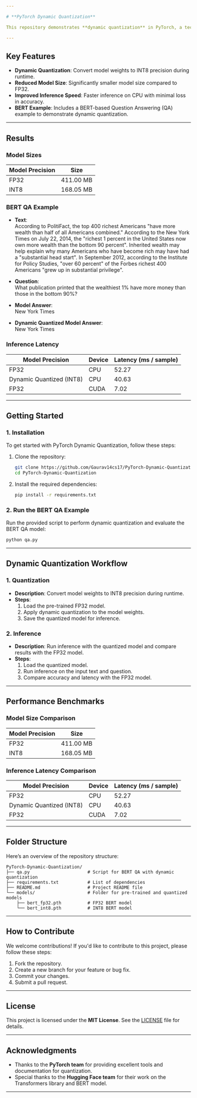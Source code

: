 ```yaml
---

# **PyTorch Dynamic Quantization**

This repository demonstrates **dynamic quantization** in PyTorch, a technique that reduces the precision of model weights to **INT8** during runtime for **faster inference** and **lower memory usage**. Dynamic quantization is particularly useful for models like BERT, where the activations remain in floating-point precision, but the weights are quantized to INT8.

---
```


## **Key Features**
- **Dynamic Quantization**: Convert model weights to INT8 precision during runtime.
- **Reduced Model Size**: Significantly smaller model size compared to FP32.
- **Improved Inference Speed**: Faster inference on CPU with minimal loss in accuracy.
- **BERT Example**: Includes a BERT-based Question Answering (QA) example to demonstrate dynamic quantization.

---

## **Results**

### **Model Sizes**
| Model Precision | Size      |
|-----------------|-----------|
| FP32            | 411.00 MB |
| INT8            | 168.05 MB |

### **BERT QA Example**
- **Text**:  
  According to PolitiFact, the top 400 richest Americans "have more wealth than half of all Americans combined." According to the New York Times on July 22, 2014, the "richest 1 percent in the United States now own more wealth than the bottom 90 percent". Inherited wealth may help explain why many Americans who have become rich may have had a "substantial head start". In September 2012, according to the Institute for Policy Studies, "over 60 percent" of the Forbes richest 400 Americans "grew up in substantial privilege".

- **Question**:  
  What publication printed that the wealthiest 1% have more money than those in the bottom 90%?

- **Model Answer**:  
  New York Times

- **Dynamic Quantized Model Answer**:  
  New York Times

### **Inference Latency**
| Model Precision          | Device | Latency (ms / sample) |
|--------------------------|--------|-----------------------|
| FP32                     | CPU    | 52.27                 |
| Dynamic Quantized (INT8) | CPU    | 40.63                 |
| FP32                     | CUDA   | 7.02                  |

---

## **Getting Started**

### **1. Installation**
To get started with PyTorch Dynamic Quantization, follow these steps:

1. Clone the repository:
   ```bash
   git clone https://github.com/Gaurav14cs17/PyTorch-Dynamic-Quantization.git
   cd PyTorch-Dynamic-Quantization
   ```

2. Install the required dependencies:
   ```bash
   pip install -r requirements.txt
   ```

### **2. Run the BERT QA Example**
Run the provided script to perform dynamic quantization and evaluate the BERT QA model:
```bash
python qa.py
```

---

## **Dynamic Quantization Workflow**

### **1. Quantization**
- **Description**: Convert model weights to INT8 precision during runtime.
- **Steps**:
  1. Load the pre-trained FP32 model.
  2. Apply dynamic quantization to the model weights.
  3. Save the quantized model for inference.

### **2. Inference**
- **Description**: Run inference with the quantized model and compare results with the FP32 model.
- **Steps**:
  1. Load the quantized model.
  2. Run inference on the input text and question.
  3. Compare accuracy and latency with the FP32 model.

---

## **Performance Benchmarks**

### **Model Size Comparison**
| Model Precision | Size      |
|-----------------|-----------|
| FP32            | 411.00 MB |
| INT8            | 168.05 MB |

### **Inference Latency Comparison**
| Model Precision          | Device | Latency (ms / sample) |
|--------------------------|--------|-----------------------|
| FP32                     | CPU    | 52.27                 |
| Dynamic Quantized (INT8) | CPU    | 40.63                 |
| FP32                     | CUDA   | 7.02                  |

---

## **Folder Structure**
Here’s an overview of the repository structure:

```
PyTorch-Dynamic-Quantization/
├── qa.py                      # Script for BERT QA with dynamic quantization
├── requirements.txt           # List of dependencies
├── README.md                  # Project README file
└── models/                    # Folder for pre-trained and quantized models
    ├── bert_fp32.pth          # FP32 BERT model
    └── bert_int8.pth          # INT8 BERT model
```

---

## **How to Contribute**
We welcome contributions! If you'd like to contribute to this project, please follow these steps:
1. Fork the repository.
2. Create a new branch for your feature or bug fix.
3. Commit your changes.
4. Submit a pull request.

---

## **License**
This project is licensed under the **MIT License**. See the [LICENSE](LICENSE) file for details.

---

## **Acknowledgments**
- Thanks to the **PyTorch team** for providing excellent tools and documentation for quantization.
- Special thanks to the **Hugging Face team** for their work on the Transformers library and BERT model.

---
